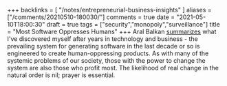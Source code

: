 +++
backlinks = [
  "/notes/entrepreneurial-business-insights"
]
aliases = ["/comments/20210510-180030/"]
comments = true
date = "2021-05-10T18:00:30"
draft = true
tags = ["security","monopoly","surveillance"]
title = "Most Software Oppresses Humans"
+++
Aral Balkan [summarizes](https://ar.al/2021/05/10/hell-site/) what I've discovered myself after years in technology and business - the prevailing system for generating software in the last decade or so is engineered to create human-oppressing products. As with many of the systemic problems of our society, those with the power to change the system are also those who profit most. The likelihood of real change in the natural order is nil; prayer is essential.

